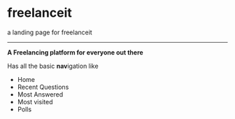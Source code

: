# freelanceit
a landing page for freelanceit
<hr>
<strong>A Freelancing platform for everyone out there</strong>
<p>Has all the basic <strong>nav</strong>igation like</p>
<ul>
  <li>Home</li>
  <li>Recent Questions</li>
  <li>Most Answered</li>
  <li>Most visited</li>
  <li>Polls</li>
</ul>
